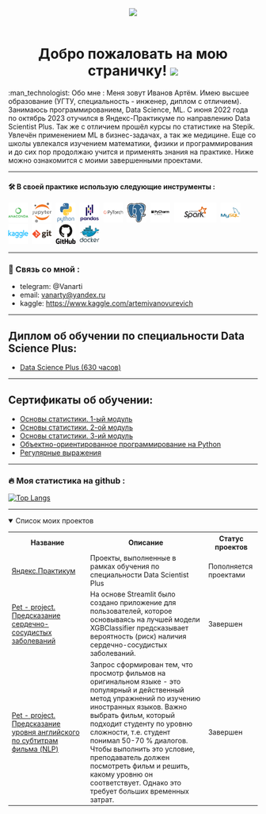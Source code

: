 <div id="header" align="center">
  <img src="https://media.giphy.com/media/v1.Y2lkPTc5MGI3NjExNjYwNzg0ZTk1MWExYTZhMTI1NTliNjE1NjIxMDA1MmRkMmM1NmI2NiZjdD1z/WQZJtwrjpevFw1BtZA/giphy.gif" width="100"/>
</div>
<div id="header" align="center">
<img src="https://komarev.com/ghpvc/?username=Vanarty&style=flat-square&color=blue" alt=""/>
</div>
<h1 align="center">
  Добро пожаловать на мою страничку!
  <img src="https://media.giphy.com/media/hvRJCLFzcasrR4ia7z/giphy.gif" width="30px"/>
</h1>
:man_technologist: Обо мне : Меня зовут Иванов Артём. Имею высшее образование (УГТУ, специальность - инженер, диплом с отличием). Занимаюсь программированием, Data Science, ML. С июня 2022 года по октябрь 2023 отучился в Яндекс-Практикуме по направлению Data Scientist Plus. Так же с отличием прошёл курсы по статистике на Stepik. Увлечён применением ML в бизнес-задачах, а так же медицине. Еще со школы увлекался изучением математики, физики и программирования и до сих пор продолжаю учится и применять знания на практике. Ниже можно ознакомится с моими завершенными проектами.

---

#### :hammer_and_wrench: В своей практике использую следующие инструменты :
<div>
  <img src="https://github.com/devicons/devicon/blob/master/icons/anaconda/anaconda-original-wordmark.svg" title="Anaconda" alt="Anaconda" width="40" height="40"/>&nbsp;
  <img src="https://github.com/devicons/devicon/blob/master/icons/jupyter/jupyter-original-wordmark.svg" title="Jupyter" alt="Jupyter" width="40" height="40"/>&nbsp;
    <img src="https://github.com/devicons/devicon/blob/master/icons/python/python-original-wordmark.svg" title="Python" alt="Python" width="40" height="40"/>&nbsp;
  <img src="https://github.com/devicons/devicon/blob/master/icons/pandas/pandas-original-wordmark.svg" title="Pandas" alt="Pandas" width="40" height="40"/>&nbsp;
  <img src="https://github.com/devicons/devicon/blob/master/icons/pytorch/pytorch-original-wordmark.svg" title="Pytorch" alt="Pytorch" height="40"/>&nbsp;
  <img src="https://github.com/devicons/devicon/blob/master/icons/postgresql/postgresql-original.svg" title="Postgresql" alt="Postgresql" width="40" height="40"/>&nbsp;
  <img src="https://github.com/devicons/devicon/blob/master/icons/pycharm/pycharm-original-wordmark.svg"  title="Pycharm" alt="Pycharm" height="40"/>&nbsp;
  <img src="https://github.com/Vanarty/Vanarty/blob/main/Spark_logo.png" title="PySpark" alt="PySpark" height="40"/>&nbsp;
  <img src="https://github.com/devicons/devicon/blob/master/icons/mysql/mysql-original-wordmark.svg" title="MySQL"  alt="MySQL" width="40" height="40"/>&nbsp;
  <img src="https://github.com/devicons/devicon/blob/master/icons/kaggle/kaggle-original-wordmark.svg" title="Kaggle" alt="Kaggle" width="40" height="40"/>&nbsp;
  <img src="https://github.com/devicons/devicon/blob/master/icons/git/git-original-wordmark.svg" title="Git" **alt="Git" width="40" height="40"/>&nbsp;
  <img src="https://github.com/devicons/devicon/blob/master/icons/github/github-original-wordmark.svg" title="Github" **alt="Github" width="40" height="40"/>&nbsp;
  <img src="https://github.com/devicons/devicon/blob/master/icons/docker/docker-original-wordmark.svg" title="Docker" alt="Docker" width="40" height="40"/>
</div>

---

### 📩 Связь со мной :
- telegram: @Vanarti
- email: vanarty@yandex.ru
- kaggle: https://www.kaggle.com/artemivanovurevich

---
## Диплом об обучении по специальности Data Science Plus:
- [Data Science Plus (630 часов)](https://github.com/Vanarty/Vanarty/blob/main/Иванов%20Артём%20Юрьевич_20232DSP00108.pdf)
  
---
## Сертификаты об обучении:
- [Основы статистики. 1-ый модуль](https://github.com/Vanarty/Vanarty/blob/main/IvanovAU_Certificate_Karpov_Stats_1.pdf)
- [Основы статистики. 2-ой модуль](https://github.com/Vanarty/Vanarty/blob/main/IvanovAU_Certificate_Karpov_Stats_2.pdf)
- [Основы статистики. 3-ий модуль](https://github.com/Vanarty/Vanarty/blob/main/IvanovAU_Certificate_Karpov_Stats_3.pdf)
- [Объектно-ориентированное программирование на Python](https://github.com/Vanarty/Vanarty/blob/main/Сертификат%20ООП%20Python.png)
- [Регулярные выражения](https://github.com/Vanarty/Vanarty/blob/main/Сертификат%20-%20Регулярные%20выражения.png)
---

### :fire: Моя статистика на github :
[![Top Langs](https://github-readme-stats.vercel.app/api/top-langs/?username=Vanarty&layout=compact&theme=vision-friendly-white)](https://github.com/anuraghazra/github-readme-stats)

---

<details open>
  <summary>Список моих проектов</summary>
<table>
<tr>
  <th>Название</th>
  <th>Описание</th>
  <th>Статус проектов</th>
</tr> 
  
<tr>
  <td><a href = "https://github.com/Vanarty/Yandex-Projects">Яндекс.Практикум</a></td>
  <td>Проекты, выполненные в рамках обучения по специальности Data Scientist Plus</td>
  <td>Пополняется проектами</td>
</tr>

<tr>
  <td><a href = "https://github.com/Vanarty/Heart-diseases-prediction-kaggle-">Pet - project. Предсказание сердечно-сосудистых заболеваний</a></td>
  <td>На основе Streamlit было создано приложение для пользователей, которое основываясь на лучшей модели XGBClassifier предсказывает вероятность (риск) наличия сердечно-сосудистых заболеваний.</td>
  <td>Завершен</td>
</tr>

<tr>
  <td><a href = "https://github.com/Vanarty/English_films_level_NLP">Pet - project. Предсказание уровня английского по субтитрам фильма (NLP)</a></td>
  <td>Запрос сформирован тем, что просмотр фильмов на оригинальном языке - это популярный и действенный метод упражнений по изучению иностранных языков. Важно выбрать фильм, который подходит студенту по уровню сложности, т.е. студент понимал 50-70 % диалогов. Чтобы выполнить это условие, преподаватель должен посмотреть фильм и решить, какому уровню он соответствует. Однако это требует больших временных затрат.</td>
  <td>Завершен</td>
</tr>

</table>
</details>
